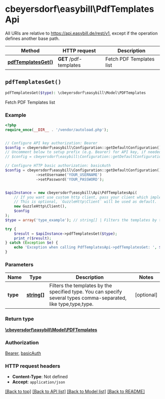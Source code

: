 # cbeyersdorf\easybill\PdfTemplatesApi

All URIs are relative to https://api.easybill.de/rest/v1, except if the operation defines another base path.

| Method | HTTP request | Description |
| ------------- | ------------- | ------------- |
| [**pdfTemplatesGet()**](PdfTemplatesApi.md#pdfTemplatesGet) | **GET** /pdf-templates | Fetch PDF Templates list |


## `pdfTemplatesGet()`

```php
pdfTemplatesGet($type): \cbeyersdorf\easybill\Model\PDFTemplates
```

Fetch PDF Templates list

### Example

```php
<?php
require_once(__DIR__ . '/vendor/autoload.php');


// Configure API key authorization: Bearer
$config = cbeyersdorf\easybill\Configuration::getDefaultConfiguration()->setApiKey('Authorization', 'YOUR_API_KEY');
// Uncomment below to setup prefix (e.g. Bearer) for API key, if needed
// $config = cbeyersdorf\easybill\Configuration::getDefaultConfiguration()->setApiKeyPrefix('Authorization', 'Bearer');

// Configure HTTP basic authorization: basicAuth
$config = cbeyersdorf\easybill\Configuration::getDefaultConfiguration()
              ->setUsername('YOUR_USERNAME')
              ->setPassword('YOUR_PASSWORD');


$apiInstance = new cbeyersdorf\easybill\Api\PdfTemplatesApi(
    // If you want use custom http client, pass your client which implements `GuzzleHttp\ClientInterface`.
    // This is optional, `GuzzleHttp\Client` will be used as default.
    new GuzzleHttp\Client(),
    $config
);
$type = array('type_example'); // string[] | Filters the templates by the specified type. You can specify several types comma-separated, like type,type,type.

try {
    $result = $apiInstance->pdfTemplatesGet($type);
    print_r($result);
} catch (Exception $e) {
    echo 'Exception when calling PdfTemplatesApi->pdfTemplatesGet: ', $e->getMessage(), PHP_EOL;
}
```

### Parameters

| Name | Type | Description  | Notes |
| ------------- | ------------- | ------------- | ------------- |
| **type** | [**string[]**](../Model/string.md)| Filters the templates by the specified type. You can specify several types comma-separated, like type,type,type. | [optional] |

### Return type

[**\cbeyersdorf\easybill\Model\PDFTemplates**](../Model/PDFTemplates.md)

### Authorization

[Bearer](../../README.md#Bearer), [basicAuth](../../README.md#basicAuth)

### HTTP request headers

- **Content-Type**: Not defined
- **Accept**: `application/json`

[[Back to top]](#) [[Back to API list]](../../README.md#endpoints)
[[Back to Model list]](../../README.md#models)
[[Back to README]](../../README.md)
